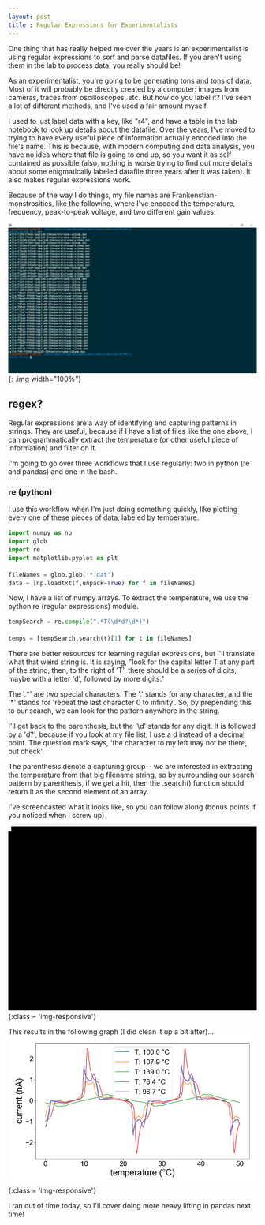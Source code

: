 ```yaml
--- 
layout: post
title : Regular Expressions for Experimentalists
---
```


One thing that has really helped me over the years is an experimentalist is using regular expressions to sort and parse datafiles. If you aren't using them in the lab to process data, you really should be! 

As an experimentalist, you're going to be generating tons and tons of data. Most of it will probably be directly created by a computer: images from cameras, traces from oscilloscopes, etc. But how do you label it? I've seen a lot of different methods, and I've used a fair amount myself.

I used to just label data with a key, like "r4", and have a table in the lab notebook to look up details about the datafile. Over the years, I've moved to trying to have every useful piece of information actually encoded into the file's name. This is because, with modern computing and data analysis, you have no idea where that file is going to end up, so you want it as self contained as possible (also, nothing is worse trying to find out more details about some enigmatically labeled
datafile three years after it was taken). It also makes regular expressions work.

Because of the way I do things, my file names are Frankenstian-monstrosities, like the following, where I've encoded the temperature, frequency, peak-to-peak voltage, and two different gain values:

![data to be processed](/assets/regex/dataFolderList.PNG){: .img width="100%"}

## regex?

Regular expressions are a way of identifying and capturing patterns in strings. They are useful, because if I have a list of files like the one above, I can programmatically extract the temperature (or other useful piece of information) and filter on it.

I'm going to go over three workflows that I use regularly: two in python (re and pandas) and one in the bash.

### re (python)
I use this workflow when I'm just doing something quickly, like plotting every one of these pieces of data, labeled by temperature. 
```python
import numpy as np
import glob
import re
import matplotlib.pyplot as plt

fileNames = glob.glob('*.dat')
data = [np.loadtxt(f,unpack=True) for f in fileNames]
```
Now, I have a list of numpy arrays. To extract the temperature, we use the python re (regular expressions) module. 

```python
tempSearch = re.compile(".*T(\d*d?\d*)")

temps = [tempSearch.search(t)[1] for t in fileNames]

```
There are better resources for learning regular expressions, but I'll translate what that weird string is. It is saying, "look for the capital letter T at any part of the string, then, to the right of 'T', there should be a series of digits, maybe with a letter 'd', followed by more digits."

The '.\*' are two special characters. The '.' stands for any character, and the '\*' stands for 'repeat the last character 0 to infinity'. So, by prepending this to our search, we can look for the pattern anywhere in the string.

I'll get back to the parenthesis, but the '\d' stands for any digit. It is followed by a 'd?', because if you look at my file list, I use a d instead of a decimal point. The question mark says, 'the character to my left may not be there, but check'. 

The parenthesis denote a capturing group-- we are interested in extracting the temperature from that big filename string, so by surrounding our search pattern by parenthesis, if we get a hit, then the .search() function should return it as the second element of an array.

I've screencasted what it looks like, so you can follow along (bonus points if you noticed when I screw up)

![screencast of regular expressions](/assets/regex/re.gif){:class = 'img-responsive'}

This results in the following graph (I did clean it up a bit after)...
![resulting plots](/assets/regex/rePlots.png){:class = 'img-responsive'}


I ran out of time today, so I'll cover doing more heavy lifting in pandas next time!

